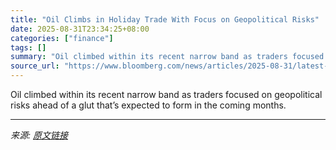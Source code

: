 ```yaml
---
title: "Oil Climbs in Holiday Trade With Focus on Geopolitical Risks"
date: 2025-08-31T23:34:25+08:00
categories: ["finance"]
tags: []
summary: "Oil climbed within its recent narrow band as traders focused on geopolitical risks ahead of a glut that’s expected to form in the coming months."
source_url: "https://www.bloomberg.com/news/articles/2025-08-31/latest-oil-market-news-and-analysis-for-sept-1"
---
```


Oil climbed within its recent narrow band as traders focused on geopolitical risks ahead of a glut that’s expected to form in the coming months.

---

*来源: [原文链接](https://www.bloomberg.com/news/articles/2025-08-31/latest-oil-market-news-and-analysis-for-sept-1)*
